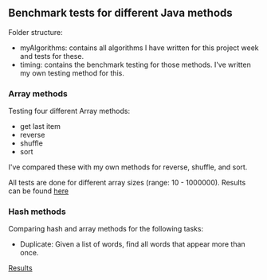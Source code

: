 ## Benchmark tests for different Java methods

Folder structure:
- myAlgorithms: contains all algorithms I have written for this project week and tests for these.
- timing: contains the benchmark testing for those methods. I've written my own testing method for this.

### Array methods
Testing four different Array methods:
* get last item
* reverse
* shuffle
* sort

I've compared these with my own methods for reverse, shuffle, and sort.

All tests are done for different array sizes (range: 10 - 1000000).
Results can be found [here](https://docs.google.com/spreadsheets/d/1M00Ww9iaW-4b57Mz7hGL7ILT1yaOMRixbhGv9CjBdVY/edit#gid=1038009516)

### Hash methods

Comparing hash and array methods for the following tasks:
- Duplicate: Given a list of words, find all words that appear more than once.

[Results](https://docs.google.com/spreadsheets/d/1M00Ww9iaW-4b57Mz7hGL7ILT1yaOMRixbhGv9CjBdVY/edit#gid=772886254)
